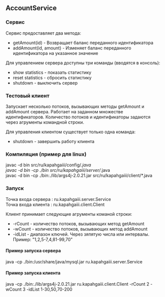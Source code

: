 ## AccountService

### Сервис 

Сервис предоставляет два метода: 

* getAmount(id) - Возвращает баланс переданного идентификатора
* addAmount(id, amount) - Изменяет баланс переданного идентификатора на указанное значение

Для управлением сервера доступны три команды (вводятся в консоль):

* show statistics - показать статистику
* reset statistics - сбросить статистику
* shutdown - выключить сервер

### Тестовый клиент

Запускает несколько потоков, вызывающих методы getAmount и addAmount сервера. 
Работает на заданном множестве идентификаторов. 
Количество потоков и идентификаторы задаются через агрументы командной строки.

Для управления клиентом существует только одна команда:

* shutdown - завершить работу клиента

### Компиляция (пример для linux)

javac -d bin src/ru/kapahgaiii/config/*.java  
javac -d bin -cp ./bin src/ru/kapahgaiii/server/*.java  
javac -d bin -cp ./bin:./lib/args4j-2.0.21.jar src/ru/kapahgaiii/client/*.java

### Запуск 

Точка входа сервера : ru.kapahgaiii.server.Service  
Точка входа клиента : ru.kapahgaiii.client.Client

Клиент принимает следующие агрументы команой строки:

* -rCount - количество потоков, вызывающих метод getAmount 
* -wCount - количество потоков, вызывающих метод addAmount
* -idList - диапазон ключей. Через зяпятую числа или интервалы. Пример: "1,2,5-7,4,81-99,70"

#### Пример запуска сервера

java -cp ./bin:/usr/share/java/mysql.jar ru.kapahgaiii.server.Service

#### Пример запуска клиента

java -cp ./bin:./lib/args4j-2.0.21.jar ru.kapahgaiii.client.Client -rCount 2 -wCount 3 -idList 1-30,50,70-200
